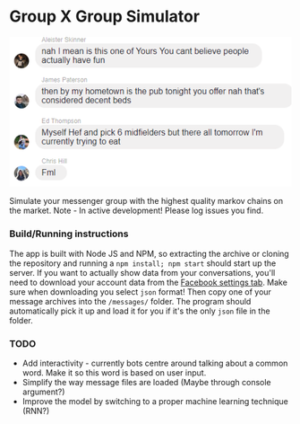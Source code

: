 # Group X Group Simulator

![Example](https://github.com/jamjar919/groupx/blob/master/groupx_sample.png?raw=true)

Simulate your messenger group with the highest quality markov chains on the market. Note - In active development! Please log issues you find.

### Build/Running instructions
The app is built with Node JS and NPM, so extracting the archive or cloning the repository and running a `npm install; npm start` should start up the server. If you want to actually show data from your conversations, you'll need to download your account data from the [Facebook settings tab](https://www.facebook.com/settings?tab=your_facebook_information). Make sure when downloading you select `json` format! Then copy one of your message archives into the `/messages/` folder. The program should automatically pick it up and load it for you if it's the only `json` file in the folder.

### TODO
* Add interactivity - currently bots centre around talking about a common word. Make it so this word is based on user input.
* Simplify the way message files are loaded (Maybe through console argument?)
* Improve the model by switching to a proper machine learning technique (RNN?)

